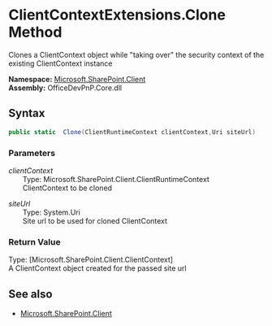 # ClientContextExtensions.Clone Method  
Clones a ClientContext object while "taking over" the security context of the existing ClientContext instance  

**Namespace:** [Microsoft.SharePoint.Client](Microsoft.SharePoint.Client.md)  
**Assembly:** OfficeDevPnP.Core.dll  
## Syntax
```C#
public static  Clone(ClientRuntimeContext clientContext,Uri siteUrl)
```
### Parameters
*clientContext*  
&emsp;&emsp;Type: Microsoft.SharePoint.Client.ClientRuntimeContext  
&emsp;&emsp;ClientContext to be cloned  
  
*siteUrl*  
&emsp;&emsp;Type: System.Uri  
&emsp;&emsp;Site url to be used for cloned ClientContext  
  
### Return Value
Type: [Microsoft.SharePoint.Client.ClientContext]  
A ClientContext object created for the passed site url

## See also
- [Microsoft.SharePoint.Client](Microsoft.SharePoint.Client.md)
